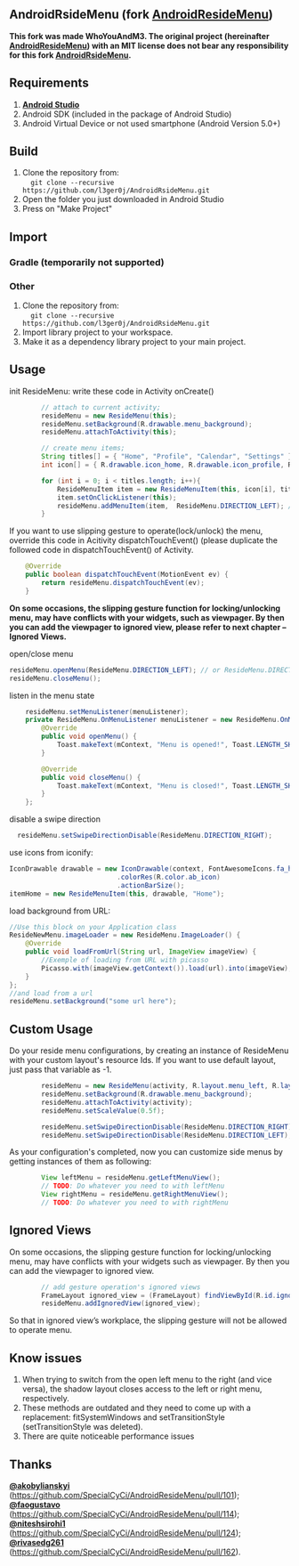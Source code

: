 ## AndroidRsideMenu (fork **[AndroidResideMenu](https://github.com/SpecialCyCi/AndroidResideMenu)**)

**This fork was made WhoYouAndM3. The original project (hereinafter **[AndroidResideMenu](https://github.com/SpecialCyCi/AndroidResideMenu)**) with an MIT license does not bear any responsibility for this fork **[AndroidRsideMenu](https://github.com/l3ger0j/AndroidRsideMenu.git)**.**

## Requirements
1. **[Android Studio](https://developer.android.com/studio/index.html)**
2. Android SDK (included in the package of Android Studio)
3. Android Virtual Device or not used smartphone (Android Version 5.0+)

## Build

1. Clone the repository from:  
   `  
   git clone --recursive https://github.com/l3ger0j/AndroidRsideMenu.git `
2. Open the folder you just downloaded in Android Studio
3. Press on "Make Project"

## Import
### Gradle (temporarily not supported)

### Other
1. Clone the repository from:  
   `  
   git clone --recursive https://github.com/l3ger0j/AndroidRsideMenu.git `
2. Import library project to your workspace.
3. Make it as a dependency library project to your main project.

## Usage
init ResideMenu: write these code in Activity onCreate()
```java
        // attach to current activity;
        resideMenu = new ResideMenu(this);
        resideMenu.setBackground(R.drawable.menu_background);
        resideMenu.attachToActivity(this);

        // create menu items;
        String titles[] = { "Home", "Profile", "Calendar", "Settings" };
        int icon[] = { R.drawable.icon_home, R.drawable.icon_profile, R.drawable.icon_calendar, R.drawable.icon_settings };

        for (int i = 0; i < titles.length; i++){
            ResideMenuItem item = new ResideMenuItem(this, icon[i], titles[i]);
            item.setOnClickListener(this);
            resideMenu.addMenuItem(item,  ResideMenu.DIRECTION_LEFT); // or  ResideMenu.DIRECTION_RIGHT
        }
```
If you want to use slipping gesture to operate(lock/unlock) the menu, override this code in Acitivity dispatchTouchEvent() (please duplicate the followed code in dispatchTouchEvent() of Activity.
```java
    @Override
    public boolean dispatchTouchEvent(MotionEvent ev) {
        return resideMenu.dispatchTouchEvent(ev);
    }
```
**On some occasions, the slipping gesture function for locking/unlocking menu, may have conflicts with your widgets, such as viewpager. By then you can add the viewpager to ignored view, please refer to next chapter – Ignored Views.**

open/close menu
```java
resideMenu.openMenu(ResideMenu.DIRECTION_LEFT); // or ResideMenu.DIRECTION_RIGHT
resideMenu.closeMenu();
```

listen in the menu state
```java
    resideMenu.setMenuListener(menuListener);
    private ResideMenu.OnMenuListener menuListener = new ResideMenu.OnMenuListener() {
        @Override
        public void openMenu() {
            Toast.makeText(mContext, "Menu is opened!", Toast.LENGTH_SHORT).show();
        }

        @Override
        public void closeMenu() {
            Toast.makeText(mContext, "Menu is closed!", Toast.LENGTH_SHORT).show();
        }
    };
```

disable a swipe direction
```java
  resideMenu.setSwipeDirectionDisable(ResideMenu.DIRECTION_RIGHT);
```

use icons from iconify:
```java
IconDrawable drawable = new IconDrawable(context, FontAwesomeIcons.fa_home)
                           .colorRes(R.color.ab_icon)
                           .actionBarSize();
itemHome = new ResideMenuItem(this, drawable, "Home");
```

load background from URL:
```java
//Use this block on your Application class
ResideNewMenu.imageLoader = new ResideMenu.ImageLoader() {
    @Override
    public void loadFromUrl(String url, ImageView imageView) {
        //Exemple of loading from URL with picasso
        Picasso.with(imageView.getContext()).load(url).into(imageView);
    }
};
//and load from a url
resideMenu.setBackground("some url here");
```

## Custom Usage

Do your reside menu configurations, by creating an instance of ResideMenu with your custom layout's resource Ids. If you want to use default layout, just pass that variable as -1.

```java
        resideMenu = new ResideMenu(activity, R.layout.menu_left, R.layout.menu_right);
        resideMenu.setBackground(R.drawable.menu_background);
        resideMenu.attachToActivity(activity);
        resideMenu.setScaleValue(0.5f);

        resideMenu.setSwipeDirectionDisable(ResideMenu.DIRECTION_RIGHT);
        resideMenu.setSwipeDirectionDisable(ResideMenu.DIRECTION_LEFT);
```

As your configuration's completed, now you can customize side menus by getting instances of them as following:

```java
        View leftMenu = resideMenu.getLeftMenuView();
        // TODO: Do whatever you need to with leftMenu
        View rightMenu = resideMenu.getRightMenuView();
        // TODO: Do whatever you need to with rightMenu
```

## Ignored Views
On some occasions, the slipping gesture function for locking/unlocking menu, may have conflicts with your widgets such as viewpager. By then you can add the viewpager to ignored view.
```java
        // add gesture operation's ignored views
        FrameLayout ignored_view = (FrameLayout) findViewById(R.id.ignored_view);
        resideMenu.addIgnoredView(ignored_view);
```
So that in ignored view’s workplace, the slipping gesture will not be allowed to operate menu.

## Know issues
1. When trying to switch from the open left menu to the right (and vice versa), the shadow layout closes access to the left or right menu, respectively.
2. These methods are outdated and they need to come up with a replacement: fitSystemWindows and setTransitionStyle (setTransitionStyle was deleted).
3. There are quite noticeable performance issues

## Thanks
**[@akobylianskyi](https://github.com/akobylianskyi)** (https://github.com/SpecialCyCi/AndroidResideMenu/pull/101);
**[@faogustavo](https://github.com/faogustavo)** (https://github.com/SpecialCyCi/AndroidResideMenu/pull/114);
**[@niteshsirohi1](https://github.com/niteshsirohi1)** (https://github.com/SpecialCyCi/AndroidResideMenu/pull/124);
**[@rivasedg261](https://github.com/rivasedg261)** (https://github.com/SpecialCyCi/AndroidResideMenu/pull/162).
